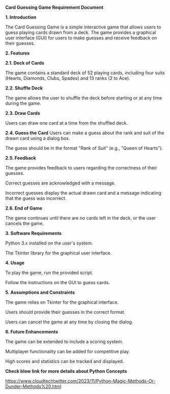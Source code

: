 **********Card Guessing Game Requirement Document**********

**1. Introduction**

The Card Guessing Game is a simple interactive game that allows users to guess playing cards drawn from a deck. The game provides a graphical user interface (GUI) for users to make guesses and receive feedback on their guesses.

**2. Features**

**2.1. Deck of Cards**

The game contains a standard deck of 52 playing cards, including four suits (Hearts, Diamonds, Clubs, Spades) and 13 ranks (2 to Ace).

**2.2. Shuffle Deck**

The game allows the user to shuffle the deck before starting or at any time during the game.

**2.3. Draw Cards**

Users can draw one card at a time from the shuffled deck.

**2.4. Guess the Card**
Users can make a guess about the rank and suit of the drawn card using a dialog box.

The guess should be in the format "Rank of Suit" (e.g., "Queen of Hearts").

**2.5. Feedback**

The game provides feedback to users regarding the correctness of their guesses.

Correct guesses are acknowledged with a message.

Incorrect guesses display the actual drawn card and a message indicating that the guess was incorrect.

**2.6. End of Game**

The game continues until there are no cards left in the deck, or the user cancels the game.

**3. Software Requirements**

Python 3.x installed on the user's system.

The Tkinter library for the graphical user interface.

**4. Usage**

To play the game, run the provided script.

Follow the instructions on the GUI to guess cards.

**5. Assumptions and Constraints**

The game relies on Tkinter for the graphical interface.

Users should provide their guesses in the correct format.

Users can cancel the game at any time by closing the dialog.

**6. Future Enhancements**

The game can be extended to include a scoring system.

Multiplayer functionality can be added for competitive play.

High scores and statistics can be tracked and displayed.

**Check blow link for more details about Python Concepts**

https://www.cloudtechtwitter.com/2023/11/Python-Magic-Methods-Or-Dunder-Methods%20.html
